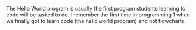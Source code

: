 The Hello World program is usually the first program students learning to code
will be tasked to do. I remember the first time in programming 1 when we finally
got to learn code (the hello world program) and not flowcharts. 
